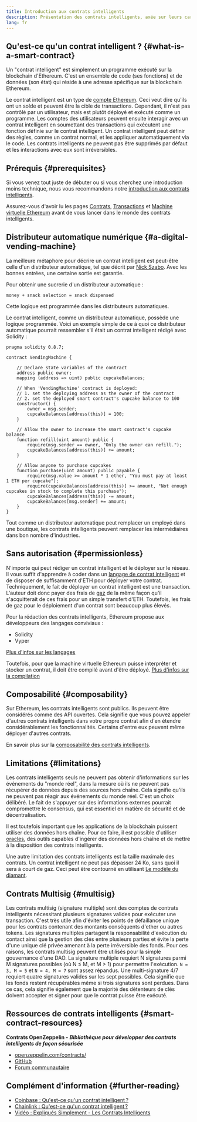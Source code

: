 ```yaml
---
title: Introduction aux contrats intelligents
description: Présentation des contrats intelligents, axée sur leurs caractéristiques uniques et leurs limites
lang: fr
---
```


## Qu'est-ce qu'un contrat intelligent ? \{#what-is-a-smart-contract}

Un "contrat intelligent" est simplement un programme exécuté sur la blockchain d'Ethereum. C'est un ensemble de code (ses fonctions) et de données (son état) qui réside à une adresse spécifique sur la blockchain Ethereum.

Le contrat intelligent est un type de [compte Ethereum](/developers/docs/accounts/). Ceci veut dire qu'ils ont un solde et peuvent être la cible de transactions. Cependant, il n'est pas contrôlé par un utilisateur, mais est plutôt déployé et exécuté comme un programme. Les comptes des utilisateurs peuvent ensuite interagir avec un contrat intelligent en soumettant des transactions qui exécutent une fonction définie sur le contrat intelligent. Un contrat intelligent peut définir des règles, comme un contrat normal, et les appliquer automatiquement via le code. Les contrats intelligents ne peuvent pas être supprimés par défaut et les interactions avec eux sont irréversibles.

## Prérequis \{#prerequisites}

Si vous venez tout juste de débuter ou si vous cherchez une introduction moins technique, nous vous recommandons notre [introduction aux contrats intelligents](/smart-contracts/).

Assurez-vous d'avoir lu les pages [Contrats](/developers/docs/accounts/), [Transactions](/developers/docs/transactions/) et [Machine virtuelle Ethereum](/developers/docs/evm/) avant de vous lancer dans le monde des contrats intelligents.

## Distributeur automatique numérique \{#a-digital-vending-machine}

La meilleure métaphore pour décrire un contrat intelligent est peut-être celle d'un distributeur automatique, tel que décrit par [Nick Szabo](https://unenumerated.blogspot.com/). Avec les bonnes entrées, une certaine sortie est garantie.

Pour obtenir une sucrerie d'un distributeur automatique :

```
money + snack selection = snack dispensed
```

Cette logique est programmée dans les distributeurs automatiques.

Le contrat intelligent, comme un distributeur automatique, possède une logique programmée. Voici un exemple simple de ce à quoi ce distributeur automatique pourrait ressembler s'il était un contrat intelligent rédigé avec Solidity :

```solidity
pragma solidity 0.8.7;

contract VendingMachine {

    // Declare state variables of the contract
    address public owner;
    mapping (address => uint) public cupcakeBalances;

    // When 'VendingMachine' contract is deployed:
    // 1. set the deploying address as the owner of the contract
    // 2. set the deployed smart contract's cupcake balance to 100
    constructor() {
        owner = msg.sender;
        cupcakeBalances[address(this)] = 100;
    }

    // Allow the owner to increase the smart contract's cupcake balance
    function refill(uint amount) public {
        require(msg.sender == owner, "Only the owner can refill.");
        cupcakeBalances[address(this)] += amount;
    }

    // Allow anyone to purchase cupcakes
    function purchase(uint amount) public payable {
        require(msg.value >= amount * 1 ether, "You must pay at least 1 ETH per cupcake");
        require(cupcakeBalances[address(this)] >= amount, "Not enough cupcakes in stock to complete this purchase");
        cupcakeBalances[address(this)] -= amount;
        cupcakeBalances[msg.sender] += amount;
    }
}
```

Tout comme un distributeur automatique peut remplacer un employé dans une boutique, les contrats intelligents peuvent remplacer les intermédiaires dans bon nombre d'industries.

## Sans autorisation \{#permissionless}

N'importe qui peut rédiger un contrat intelligent et le déployer sur le réseau. Il vous suffit d'apprendre à coder dans un [langage de contrat intelligent](/developers/docs/smart-contracts/languages/) et de disposer de suffisamment d'ETH pour déployer votre contrat. Techniquement, le fait de déployer un contrat intelligent est une transaction. L'auteur doit donc payer des frais de [gaz](/developers/docs/gas/) de la même façon qu'il s'acquitterait de ces frais pour un simple transfert d'ETH. Toutefois, les frais de gaz pour le déploiement d'un contrat sont beaucoup plus élevés.

Pour la rédaction des contrats intelligents, Ethereum propose aux développeurs des langages conviviaux :

- Solidity
- Vyper

[Plus d'infos sur les langages](/developers/docs/smart-contracts/languages/)

Toutefois, pour que la machine virtuelle Ethereum puisse interpréter et stocker un contrat, il doit être compilé avant d'être déployé. [Plus d'infos sur la compilation](/developers/docs/smart-contracts/compiling/)

## Composabilité \{#composability}

Sur Ethereum, les contrats intelligents sont publics. Ils peuvent être considérés comme des API ouvertes. Cela signifie que vous pouvez appeler d'autres contrats intelligents dans votre propre contrat afin d'en étendre considérablement les fonctionnalités. Certains d'entre eux peuvent même déployer d'autres contrats.

En savoir plus sur la [composabilité des contrats intelligents](/developers/docs/smart-contracts/composability/).

## Limitations \{#limitations}

Les contrats intelligents seuls ne peuvent pas obtenir d'informations sur les événements du "monde réel", dans la mesure où ils ne peuvent pas récupérer de données depuis des sources hors chaîne. Cela signifie qu'ils ne peuvent pas réagir aux événements du monde réel. C'est un choix délibéré. Le fait de s'appuyer sur des informations externes pourrait compromettre le consensus, qui est essentiel en matière de sécurité et de décentralisation.

Il est toutefois important que les applications de la blockchain puissent utiliser des données hors chaîne. Pour ce faire, il est possible d'utiliser [oracles](/developers/docs/oracles/), des outils capables d'ingérer des données hors chaîne et de mettre à la disposition des contrats intelligents.

Une autre limitation des contrats intelligents est la taille maximale des contrats. Un contrat intelligent ne peut pas dépasser 24 Ko, sans quoi il sera à court de gaz. Ceci peut être contourné en utilisant [Le modèle du diamant](https://eips.ethereum.org/EIPS/eip-2535).

## Contrats Multisig \{#multisig}

Les contrats multisig (signature multiple) sont des comptes de contrats intelligents nécessitant plusieurs signatures valides pour exécuter une transaction. C'est très utile afin d'éviter les points de défaillance unique pour les contrats contenant des montants conséquents d'ether ou autres tokens. Les signatures multiples partagent la responsabilité d'exécution du contact ainsi que la gestion des clés entre plusieurs parties et évite la perte d'une unique clé privée amenant à la perte irréversible des fonds. Pour ces raisons, les contrats multisig peuvent être utilisés pour la simple gouvernance d'une DAO. La signature multiple requiert N signatures parmi M signatures possibles (où N ≤ M, et M > 1) pour permettre l'exécution. `N = 3, M = 5` et `N = 4, M = 7` sont assez répandus. Une multi-signature 4/7 requiert quatre signatures valides sur les sept possibles. Cela signifie que les fonds restent récupérables même si trois signatures sont perdues. Dans ce cas, cela signifie également que la majorité des détenteurs de clés doivent accepter et signer pour que le contrat puisse être exécuté.

## Ressources de contrats intelligents \{#smart-contract-resources}

**Contrats OpenZeppelin -** **_Bibliothèque pour développer des contrats intelligents de façon sécurisée_**

- [openzeppelin.com/contracts/](https://openzeppelin.com/contracts/)
- [GitHub](https://github.com/OpenZeppelin/openzeppelin-contracts)
- [Forum communautaire](https://forum.openzeppelin.com/c/general/16)

## Complément d'information \{#further-reading}

- [Coinbase : Qu'est-ce qu'un contrat intelligent ?](https://www.coinbase.com/learn/crypto-basics/what-is-a-smart-contract)
- [Chainlink : Qu'est-ce qu'un contrat intelligent ?](https://chain.link/education/smart-contracts)
- [Vidéo : Expliqués Simplement - Les Contrats Intelligents](https://youtu.be/ZE2HxTmxfrI)
